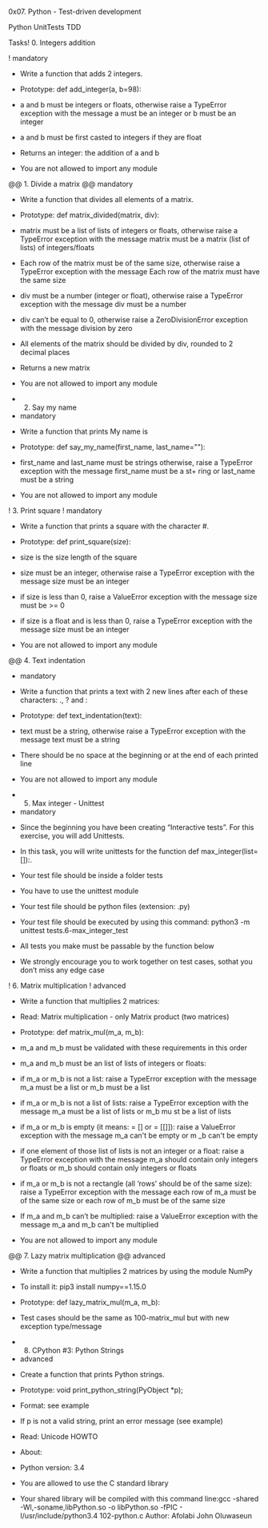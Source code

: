 0x07. Python - Test-driven development

Python UnitTests TDD

Tasks! 0. 
Integers addition 

! mandatory 

+ Write a function that adds 2 integers. 

+ Prototype: def add_integer(a, b=98): 
+ a and b must be integers or floats, otherwise raise a TypeError exception with the message a must be an integer or b must be an integer 
+ a and b must be first casted to integers if they are float 
+ Returns an integer: the addition of a and b 
+ You are not allowed to import any module 

@@ 1. Divide a matrix 
@@ mandatory 

+ Write a function that divides all elements of a matrix. 

+ Prototype: def matrix_divided(matrix, div): 
+ matrix must be a list of lists of integers or floats, otherwise raise a TypeError exception with the message matrix must be a matrix (list of lists) of integers/floats 
+ Each row of the matrix must be of the same size, otherwise raise a TypeError exception with the message Each row of the matrix must have the same size 
+ div must be a number (integer or float), otherwise raise a TypeError exception with the message div must be a number 
+ div can’t be equal to 0, otherwise raise a ZeroDivisionError exception with the message division by zero 
+ All elements of the matrix should be divided by div, rounded to 2 decimal places 
+ Returns a new matrix 
+ You are not allowed to import any module 

- 2. Say my name 
- mandatory 

+ Write a function that prints My name is <first name> <last name> 

+ Prototype: def say_my_name(first_name, last_name=""): 
+ first_name and last_name must be strings otherwise, raise a TypeError exception with the message first_name must be a st+ ring or last_name must be a string 
+ You are not allowed to import any module 

! 3. Print square 
! mandatory 

+ Write a function that prints a square with the character #.  

+ Prototype: def print_square(size):
+ size is the size length of the square 
+ size must be an integer, otherwise raise a TypeError exception with the message size must be an integer 
+ if size is less than 0, raise a ValueError exception with the message size must be >= 0 
+ if size is a float and is less than 0, raise a TypeError exception with the message size must be an integer 
+ You are not allowed to import any module 

@@ 4. Text indentation 
+ mandatory 

+ Write a function that prints a text with 2 new lines after each of these characters: ., ? and : 

+ Prototype: def text_indentation(text): 
+ text must be a string, otherwise raise a TypeError exception with the message text must be a string 
+ There should be no space at the beginning or at the end of each printed line 
+ You are not allowed to import any module 

- 5. Max integer - Unittest 
- mandatory 

+ Since the beginning you have been creating “Interactive tests”. For this exercise, you will add Unittests. 

+ In this task, you will write unittests for the function def  max_integer(list=[]):. 

+ Your test file should be inside a folder tests 
+ You have to use the unittest module 
+ Your test file should be python files (extension: .py) 
+ Your test file should be executed by using this command: python3 -m unittest tests.6-max_integer_test 
+ All tests you make must be passable by the function below 
+ We strongly encourage you to work together on test cases, sothat you don’t miss any edge case 

! 6. Matrix multiplication 
! advanced 

+ Write a function that multiplies 2 matrices: 

+ Read: Matrix multiplication - only Matrix product (two matrices) 

+ Prototype: def matrix_mul(m_a, m_b): 

+ m_a and m_b must be validated with these requirements in this order 

+ m_a and m_b must be an list of lists of integers or floats: 

+ if m_a or m_b is not a list: raise a TypeError exception with the message m_a must be a list or m_b must be a list 
+ if m_a or m_b is not a list of lists: raise a TypeError exception with the message m_a must be a list of lists or m_b mu st be a list of lists 
+ if m_a or m_b is empty (it means: = [] or = [[]]): raise a ValueError exception with the message m_a can't be empty or m _b can't be empty 
+ if one element of those list of lists is not an integer or a float: raise a TypeError exception with the message m_a should contain only integers or floats or m_b should contain only integers or floats 
+ if m_a or m_b is not a rectangle (all ‘rows’ should be of the same size): raise a TypeError exception with the message each row of m_a must be of the same size or each row of m_b must be of the same size 
+ If m_a and m_b can’t be multiplied: raise a ValueError exception with the message m_a and m_b can't be multiplied 

+ You are not allowed to import any module 

@@ 7. Lazy matrix multiplication 
@@ advanced 

+ Write a function that multiplies 2 matrices by using the module NumPy 

+ To install it: pip3 install numpy==1.15.0 

+ Prototype: def lazy_matrix_mul(m_a, m_b): 
+ Test cases should be the same as 100-matrix_mul but with new exception type/message 

- 8. CPython #3: Python Strings 
- advanced 

+ Create a function that prints Python strings. 

+ Prototype: void print_python_string(PyObject *p); 
+ Format: see example 
+ If p is not a valid string, print an error message (see example) 
+ Read: Unicode HOWTO 
+ About: 

+ Python version: 3.4 
+ You are allowed to use the C standard library 
+ Your shared library will be compiled with this command line:gcc -shared -Wl,-soname,libPython.so -o libPython.so -fPIC - I/usr/include/python3.4 102-python.c 
Author:
Afolabi John Oluwaseun
